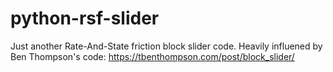 # python-rsf-slider
Just another Rate-And-State friction block slider code.
Heavily influened by Ben Thompson's code: https://tbenthompson.com/post/block_slider/
